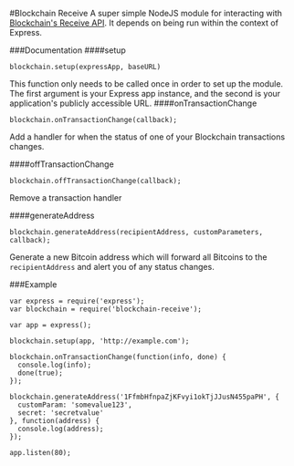 #Blockchain Receive
A super simple NodeJS module for interacting with [Blockchain's Receive API](https://blockchain.info/api/api_receive). It depends on being run within the context of Express.

###Documentation
####setup

    blockchain.setup(expressApp, baseURL)

This function only needs to be called once in order to set up the module. The first argument is your Express app instance, and the second is your application's publicly accessible URL.
####onTransactionChange

    blockchain.onTransactionChange(callback);

Add a handler for when the status of one of your Blockchain transactions changes.

####offTransactionChange

    blockchain.offTransactionChange(callback);

Remove a transaction handler

####generateAddress

    blockchain.generateAddress(recipientAddress, customParameters, callback);

Generate a new Bitcoin address which will forward all Bitcoins to the ```recipientAddress``` and alert you of any status changes.

###Example

    var express = require('express');
    var blockchain = require('blockchain-receive');

    var app = express();

    blockchain.setup(app, 'http://example.com');

    blockchain.onTransactionChange(function(info, done) {
      console.log(info);
      done(true);
    });

    blockchain.generateAddress('1FfmbHfnpaZjKFvyi1okTjJJusN455paPH', {
      customParam: 'somevalue123',
      secret: 'secretvalue'
    }, function(address) {
      console.log(address);
    });

    app.listen(80);
